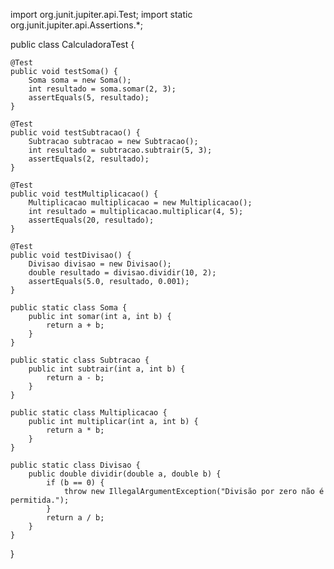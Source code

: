 import org.junit.jupiter.api.Test;
import static org.junit.jupiter.api.Assertions.*;

public class CalculadoraTest {

    @Test
    public void testSoma() {
        Soma soma = new Soma();
        int resultado = soma.somar(2, 3);
        assertEquals(5, resultado);
    }

    @Test
    public void testSubtracao() {
        Subtracao subtracao = new Subtracao();
        int resultado = subtracao.subtrair(5, 3);
        assertEquals(2, resultado);
    }

    @Test
    public void testMultiplicacao() {
        Multiplicacao multiplicacao = new Multiplicacao();
        int resultado = multiplicacao.multiplicar(4, 5);
        assertEquals(20, resultado);
    }

    @Test
    public void testDivisao() {
        Divisao divisao = new Divisao();
        double resultado = divisao.dividir(10, 2);
        assertEquals(5.0, resultado, 0.001);
    }

    public static class Soma {
        public int somar(int a, int b) {
            return a + b;
        }
    }

    public static class Subtracao {
        public int subtrair(int a, int b) {
            return a - b;
        }
    }

    public static class Multiplicacao {
        public int multiplicar(int a, int b) {
            return a * b;
        }
    }

    public static class Divisao {
        public double dividir(double a, double b) {
            if (b == 0) {
                throw new IllegalArgumentException("Divisão por zero não é permitida.");
            }
            return a / b;
        }
    }
}
